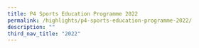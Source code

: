 ```yaml
---
title: P4 Sports Education Programme 2022
permalink: /highlights/p4-sports-education-programme-2022/
description: ""
third_nav_title: "2022"
---
```

